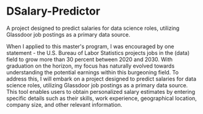 # DSalary-Predictor
A project designed to predict salaries for data science roles, utilizing Glassdoor job postings as a primary data source. 

When I applied to this master's program, I was encouraged by one statement - the U.S. Bureau of Labor Statistics projects jobs in the (data) field to grow more than 30 percent between 2020 and 2030. With graduation on the horizon, my focus has naturally evolved towards understanding the potential earnings within this burgeoning field. To address this, I will embark on a project designed to predict salaries for data science roles, utilizing Glassdoor job postings as a primary data source. This tool enables users to obtain personalized salary estimates by entering specific details such as their skills, work experience, geographical location, company size, and other relevant information.
